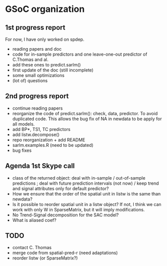 # GSoC organization

## 1st progress report

For now, I have only worked on spdep.
- reading papers and doc
- code for in-sample predictors and one leave-one-out predictor of C.Thomas and al.
- add these ones to predict.sarlm()
- first update of the doc (still incomplete)
- some small optimizations
- (lot of) questions

## 2nd progress report

- continue reading papers
- reorganize the code of predict.sarlm(): check, data, predictor. To avoid duplicated code. This allows the bug fix of NA in newdata to be apply for all models.
- add BP*, TS1, TC predictors
- add listw.decompose()
- repo reorganization + add README
- sarlm.examples.R (need to be updated)
- bug fixes

## Agenda 1st Skype call

* class of the returned object: deal with in-sample / out-of-sample predictions ; deal with future prediction intervals (not now) / keep trend and signal attributes only for default predictor?
* How we ensure that the order of the spatial unit in listw is the same than newdata?
* Is it possible to reorder spatial unit in a listw object? If not, I think we can work with only W in SparseMatrix, but it will imply modifications.
* No Trend-Signal decomposition for the SAC model?
* What is aliased coef?

## TODO

* contact C. Thomas
* merge code from spatial-pred-r (need adaptations)
* reorder listw (or SparseMatrix?)
